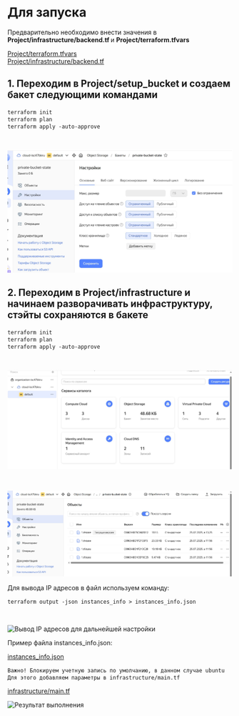 # Для запуска

Предварительно необходимо внести значения в <b> Project/infrastructure/backend.tf </b> и <b> Project/terraform.tfvars </b> <br>

[Project/terraform.tfvars](https://github.com/IvanChet-4/DevOps_D/blob/main/Terraform/terraform.tvars) <br>
[Project/infrastructure/backend.tf](https://github.com/IvanChet-4/DevOps_D/blob/main/Terraform/Project/infrastructure/backend.tf) <br>

## 1.  Переходим в Project/setup_bucket и создаем бакет следующими командами

```
terraform init
terraform plan
terraform apply -auto-approve
```
<br>

![Создание бакета с правами](https://github.com/IvanChet-4/DevOps_D/blob/main/images/terraform/1-1.jpg)

## 2.  Переходим в Project/infrastructure и начинаем разворачивать инфраструктуру, стэйты сохраняются в бакете

```
terraform init
terraform plan 
terraform apply -auto-approve
```
<br>

![Результат разворачивания ВМ, сетей](https://github.com/IvanChet-4/DevOps_D/blob/main/images/terraform/1-2.jpg)

<br>

![Сохранение стэйтов в ранее созданом бакете](https://github.com/IvanChet-4/DevOps_D/blob/main/images/terraform/1-3.jpg)

Для вывода IP адресов в файл используем команду: <br>

```
terraform output -json instances_info > instances_info.json
```

<br>

![Вывод IP адресов для дальнейшей настройки]()

Пример файла instances_info.json:  <br>

[instances_info.json](https://github.com/IvanChet-4/DevOps_D/blob/main/Terraform/instances_info.json)  <br>

```
Важно! Блокируем учетную запись по умолчанию, в данном случае ubuntu
Для этого добавляем параметры в infrastructure/main.tf
```
[infrastructure/main.tf]()   <br>

![Результат выполнения]()
